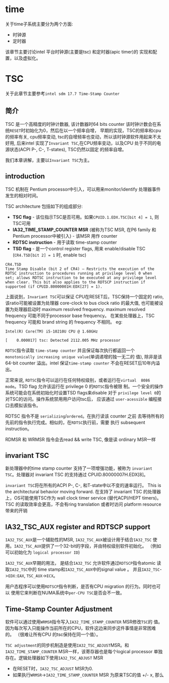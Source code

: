 # time

关于time子系统主要分为两个方面:
* 时钟源
* 定时器

该章节主要讨论intel 平台时钟源(主要是tsc) 和定时器(apic timer)的
实现和配置，以及虚拟化。

# TSC
关于此章节主要参考`intel sdm 17.7 Time-Stamp Counter`


## 简介
TSC 是一个高精度的时钟计数器, 该计数器时64 bits counter
该时钟计数会在系统`RESET`时初始化为0，然后在以一个频率自增，
早期的实现，TSC的频率和cpu的频率有关, cpu频率变动, 
tsc的自增频率也变动，所以该时钟源软件用起来不太好用, 
后来intel 实现了`Invariant TSC`,在CPU频率变动，以及CPU
处于不同的电源状态(ACPI P-, C-, T-states), TSC仍然以固定
的频率自增。

我们本章讲解，主要以`Invariant TSC`为主。

## introduction
TSC 机制在 Pentium processor中引入，可以用来monitor/identify
处理器事件发生的相对时间。

TSC architecture 包括如下的组成部分:
* **TSC flag** - 该位指示TSC是否可用。如果`CPUID.1.EDX.TSC[bit 4] = 1`,
 则TSC可用
* **IA32_TIME_STAMP_COUNTER MSR** (被称为TSC MSR, 在P6 family 和 
 Pentium processor中被引入) - 该MSR 用作 counter
* **RDTSC instruction** - 用于读取 time-stamp counter
* **TSD flag** - 是一个control register flags, 用来 enable/disable
 TSC (`CR4.TSD[bit 2] = 1` 时, enable tsc)
```
CR4.TSD
Time Stamp Disable (bit 2 of CR4) — Restricts the execution of the 
RDTSC instruction to procedures running at privilege level 0 when 
set; allows RDTSC instruction to be executed at any privilege level 
when clear. This bit also applies to the RDTSCP instruction if 
supported (if CPUID.80000001H:EDX[27] = 1).
```

上面说到，`Invariant TSC`可以保证 CPU在RESET后，TSC保持一个固定的
ratio, 该ratio可能被设置为处理器 core-clock to bus clock ratio 
的最大值, 也可能被设置为处理器启动时 maximum resolved frequency.
maximum resolved frequency 可能不同于processor base frequency。
在某些处理器上，TSC frequency 可能和 brand string 的 frequency 
不相同。
eg:
```
Intel(R) Core(TM) i5-10210U CPU @ 1.60GHz

[    0.000017] tsc: Detected 2112.005 MHz processor
```
`RDTSC`指令读取 `time-stamp counter` 并且保证每次执行都返回一个
`monotonically increasing unique value`(单调递增的独一无二的
值), 除非是该 64-bit counter 溢出。intel 保证`time-stamp counter`
不会在RESET后10年内溢出。

正常来说, `RDTSC`指令可以运行在任何特权级别，或者运行在`virtual 
8086 mode`。TSD flag 允许该运行在 privilege 0 的`RDTSC`指令被限
制。一个安全的操作系统可能会在系统初始化时设置TSD flags来disable
对于 `privilege level 0`的对TSC的访问。操作系统禁用用户访问tsc后，
应该通过 `user-acessible` 编程接口去模拟该指令。

RDTSC 指令不是 `serializing`/`ordered`。在执行读该 counter 之前
去等待所有的先前的指令执行完成。相似的，在`RDTSC`执行前，需要
执行 subsequent instruction。

RDMSR 和 WRMSR 指令会去read && write TSC, 像是读 ordinary MSR一样

## invariant TSC
新处理器中的time stamp counter 支持了一项增强功能，被称为 `invariant 
TSC`。处理器对 invariant TSC 的支持通过 CPUID.80000007H.EDX[8]。

`invariant TSC`将在所有的ACPI P-, C-, 和T-state中以不变的速率运行。
This is the architectural behavior moving forward. 在支持了
invariant TSC 的处理器上，OS可能使用TSC作为 wall clock timer service
(替代ACPI/HEPT timers)。TSC 的读取效率会更高，不会有ring translation
或者时访问 platform resource 带来的开销

## IA32_TSC_AUX register and RDTSCP support
`IA32_TSC_AUX`是一个辅助性的MSR, `IA32_TSC_AUX`被设计用于结合`IA32_TSC`
使用。`IA32_TSC_AUX`提供了一个32-bit的字段，并由特权级别软件初始化。
（例如可以初始化为 `logical processor ID`)

`IA32_TSC_AUX`早期的用法， 是结合`IA32_TSC` 允许软件通过`RDTSCP`指令atomic
读取`IA32_TSC`中的 time stamp和`IA32_TSC_AUX`中的signal value 。
并且`IA32_TSC`->`EDX:EAX`, `TSC_AUX`->`ECX`。

用户态程序可以使用`RDTSCP`指令判断，是否有CPU migration 的行为。同时也可以
使用它来判断在NUMA系统中`per-CPU TSC`是否会不一致。

## Time-Stamp Counter Adjustment
软件可以通过使用`WRMSR`指令写入`IA32_TIME_STAMP_COUNTER` MSR修改`TSC`的
值。因为每次写入只能操作当前所在的CPU，软件这边来同步这件事情是非常困难的。
（很难让所有CPU 的tsc保持在同一个值）。

`TSC adjustment`的同步机制造是使用`IA32_TSC_ADJUST`MSR。和
`IA32_TIME_STAMP_COUNTER` MSR一样，该寄存器也是每个logical processor
单独存在。逻辑处理器如下使用`IA32_TSC_ADJUST` MSR
* 在RESET时，`IA32_TSC_ADJUST` MSR为0.
* 如果执行`WRMSR`->`IA32_TIME_STAMP_COUNTER` MSR 为原来TSC的值 +/- x,
 那么
